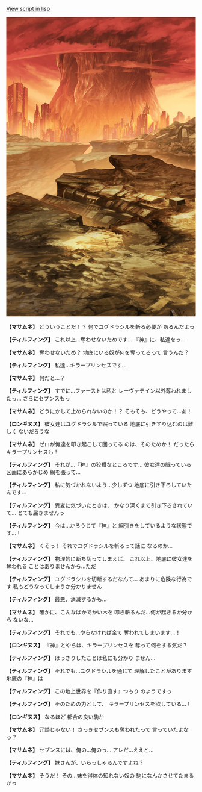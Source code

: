 [View script in lisp](../scripts/100703010.txt)

![underwild.png](../images/backgrounds/underwild.png)

**【マサムネ】**
どういうことだ！？
何でユグドラシルを斬る必要が
あるんだよっ

**【ティルフィング】**
これ以上…奪わせないためです…
『神』に、私達をっ…

**【マサムネ】**
奪わせないため？
地底にいる奴が何を奪ってるって
言うんだ？

**【ティルフィング】**
私達…キラープリンセスです…

**【マサムネ】**
何だと…？

**【ティルフィング】**
すでに…ファーストは私と
レーヴァテイン以外奪われましたっ…
さらにセブンスもっ

**【マサムネ】**
どうにかして止められないのか！？
そもそも、どうやって…あ！

**【ロンギヌス】**
彼女達はユグドラシルで眠っている
地底に引きずり込むのは難しく
ないだろうな

**【マサムネ】**
ゼロが俺達を叩き起こして回ってる
のは、そのためか！
だったらキラープリンセスも！

**【ティルフィング】**
それが…『神』の狡猾なところです…
彼女達の眠っている区画にあらかじめ
網を張って…

**【ティルフィング】**
私に気づかれないよう…少しずつ
地底に引き下ろしていたんです…

**【ティルフィング】**
異変に気づいたときは、
かなり深くまで引き下ろされていて…
とても届きませんっ

**【ティルフィング】**
今は…かろうじて『神』と
綱引きをしているような状態です…！

**【マサムネ】**
くそっ！
それでユグドラシルを斬るって話に
なるのか…

**【ティルフィング】**
物理的に断ち切ってしまえば、
これ以上、地底に彼女達を奪われる
ことはありませんから…ただ

**【ティルフィング】**
ユグドラシルを切断するだなんて…
あまりに危険な行為です
私もどうなってしまうか分かりません

**【ティルフィング】**
最悪、消滅するかも…

**【マサムネ】**
確かに、こんなばかでかい木を
叩き斬るんだ…何が起きるか分から
ないな…

**【ティルフィング】**
それでも…やらなければ全て
奪われてしまいます…！

**【ロンギヌス】**
『神』とやらは、キラープリンセスを
奪って何をする気だ？

**【ティルフィング】**
はっきりしたことは私にも分かり
ません…

**【ティルフィング】**
それでも…ユグドラシルを通じて
理解したことがあります
地底の『神』は

**【ティルフィング】**
この地上世界を『作り直す』つもり
のようですっ

**【ティルフィング】**
そのための力として、
キラープリンセスを欲している…！

**【ロンギヌス】**
なるほど
都合の良い駒か

**【マサムネ】**
冗談じゃない！
さっきセブンスも奪われたって
言っていたよなっ？

**【マサムネ】**
セブンスには、俺の…俺のっ…
アレだ…ええと…

**【ティルフィング】**
妹さんが、いらっしゃるんですよね？

**【マサムネ】**
そうだ！
その…妹を得体の知れない奴の
駒になんかさせてたまるかっ